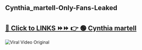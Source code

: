 
 ## Cynthia_martell-Only-Fans-Leaked

# <h2><a href="https://clipsfans.com/Cynthia_martell&ref=git">🔗 Click to LINKS ⏩⏩ 👉 🟢 Cynthia martell </a></h2>

<a href="https://clipsfans.com/Cynthia_martell&ref=git" rel="nofollow" data-target="animated-image.originalLink"><img src="https://i.ibb.co.com/xMMVF88/686577567.gif" alt="Viral Video Original" style="max-width: 100%; display: inline-block;" data-target="animated-image.originalImage"></a>
